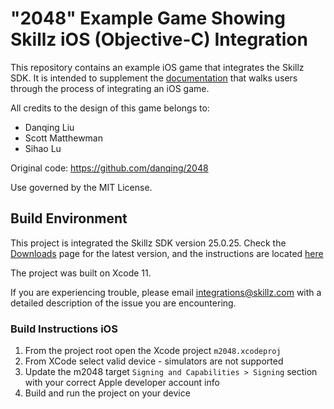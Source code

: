 # "2048" Example Game Showing Skillz iOS (Objective-C) Integration

This repository contains an example iOS game that integrates the Skillz SDK. It is intended to supplement the [documentation](https://cdn.skillz.com/doc/developer/ios_native/integrate_skillz_sdk/install_skillz_via_xcode/) that walks users through the process of integrating an iOS game.

All credits to the design of this game belongs to:
* Danqing Liu
* Scott Matthewman
* Sihao Lu

Original code: https://github.com/danqing/2048

Use governed by the MIT License.

## Build Environment
This project is integrated the Skillz SDK version 25.0.25. Check the [Downloads](https://developers.skillz.com/downloads) page for the latest version, and the instructions are located [here](https://docs.skillz.com/docs/installing-skillz-ios/)

The project was built on Xcode 11.

If you are experiencing trouble, please email integrations@skillz.com with a detailed description of the issue you are encountering.

### Build Instructions iOS
1. From the project root open the Xcode project `m2048.xcodeproj`
2. From XCode select valid device - simulators are not supported
3. Update the m2048 target `Signing and Capabilities > Signing` section with your correct Apple developer account info
4. Build and run the project on your device

